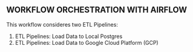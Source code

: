 ## WORKFLOW ORCHESTRATION WITH AIRFLOW

This workflow consideres two ETL Pipelines:

1. ETL Pipelines: Load Data to Local Postgres
2. ETL Pipelines: Load Data to Google Cloud Platform (GCP)